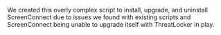 We created this overly complex script to install, upgrade, and uninstall ScreenConnect due to issues we found with existing scripts and ScreenConnect being unable to upgrade itself with ThreatLocker in play.
